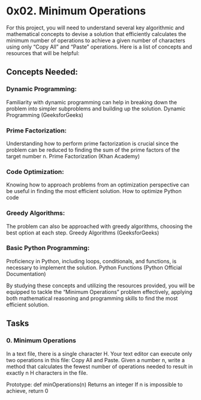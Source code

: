 # 0x02. Minimum Operations

For this project, you will need to understand several key algorithmic and mathematical concepts to devise a solution that efficiently calculates the minimum number of operations to achieve a given number of characters using only “Copy All” and “Paste” operations. Here is a list of concepts and resources that will be helpful:

## Concepts Needed:

### Dynamic Programming:

Familiarity with dynamic programming can help in breaking down the problem into simpler subproblems and building up the solution.
Dynamic Programming (GeeksforGeeks)

### Prime Factorization:

Understanding how to perform prime factorization is crucial since the problem can be reduced to finding the sum of the prime factors of the target number n.
Prime Factorization (Khan Academy)

### Code Optimization:

Knowing how to approach problems from an optimization perspective can be useful in finding the most efficient solution.
How to optimize Python code

### Greedy Algorithms:

The problem can also be approached with greedy algorithms, choosing the best option at each step.
Greedy Algorithms (GeeksforGeeks)

### Basic Python Programming:

Proficiency in Python, including loops, conditionals, and functions, is necessary to implement the solution.
Python Functions (Python Official Documentation)

By studying these concepts and utilizing the resources provided, you will be equipped to tackle the “Minimum Operations” problem effectively, applying both mathematical reasoning and programming skills to find the most efficient solution.


## Tasks

### 0. Minimum Operations
In a text file, there is a single character H. Your text editor can execute only two operations in this file: Copy All and Paste. Given a number n, write a method that calculates the fewest number of operations needed to result in exactly n H characters in the file.

Prototype: def minOperations(n)
Returns an integer
If n is impossible to achieve, return 0
